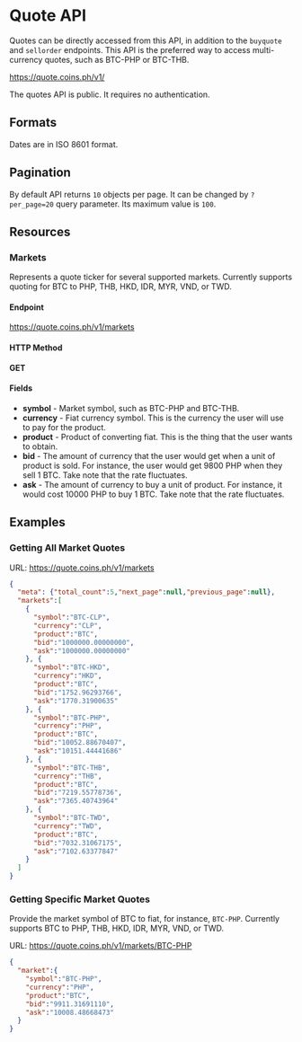 # Quote API

Quotes can be directly accessed from this API, in addition to the `buyquote`
and `sellorder` endpoints. This API is the preferred way to access
multi-currency quotes, such as BTC-PHP or BTC-THB.

https://quote.coins.ph/v1/

The quotes API is public. It requires no authentication.

## Formats

Dates are in ISO 8601 format.

## Pagination

By default API returns `10` objects per page. It can be changed by
`?per_page=20` query parameter. Its maximum value is `100`.

## Resources

### Markets

Represents a quote ticker for several supported markets. Currently supports
quoting for BTC to PHP, THB, HKD, IDR, MYR, VND, or TWD.

#### Endpoint

https://quote.coins.ph/v1/markets

#### HTTP Method

**GET**

#### Fields

* **symbol** - Market symbol, such as BTC-PHP and BTC-THB.
* **currency** - Fiat currency symbol. This is the currency the user will use to pay for the product.
* **product** - Product of converting fiat. This is the thing that the user wants to obtain.
* **bid** - The amount of currency that the user would get when a unit of product is sold. For instance, the user would get 9800 PHP when they sell 1 BTC. Take note that the rate fluctuates.
* **ask** - The amount of currency to buy a unit of product. For instance, it would cost 10000 PHP to buy 1 BTC. Take note that the rate fluctuates.

## Examples

### Getting All Market Quotes

URL: https://quote.coins.ph/v1/markets

```json
{
  "meta": {"total_count":5,"next_page":null,"previous_page":null},
  "markets":[
    {
      "symbol":"BTC-CLP",
      "currency":"CLP",
      "product":"BTC",
      "bid":"1000000.00000000",
      "ask":"1000000.00000000"
    }, {
      "symbol":"BTC-HKD",
      "currency":"HKD",
      "product":"BTC",
      "bid":"1752.96293766",
      "ask":"1770.31900635"
    }, {
      "symbol":"BTC-PHP",
      "currency":"PHP",
      "product":"BTC",
      "bid":"10052.88670407",
      "ask":"10151.44441686"
    }, {
      "symbol":"BTC-THB",
      "currency":"THB",
      "product":"BTC",
      "bid":"7219.55778736",
      "ask":"7365.40743964"
    }, {
      "symbol":"BTC-TWD",
      "currency":"TWD",
      "product":"BTC",
      "bid":"7032.31067175",
      "ask":"7102.63377847"
    }
  ]
}
```

### Getting Specific Market Quotes

Provide the market symbol of BTC to fiat, for instance, `BTC-PHP`. Currently supports
BTC to PHP, THB, HKD, IDR, MYR, VND, or TWD.

URL: https://quote.coins.ph/v1/markets/BTC-PHP

```json
{
  "market":{
    "symbol":"BTC-PHP",
    "currency":"PHP",
    "product":"BTC",
    "bid":"9911.31691110",
    "ask":"10008.48668473"
  }
}
```